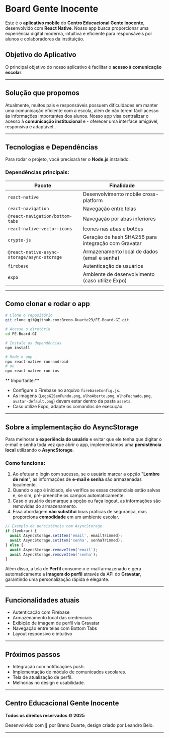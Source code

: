
# Board Gente Inocente

Este é o **aplicativo mobile** do **Centro Educacional Gente Inocente**, desenvolvido com **React Native**. Nosso app busca proporcionar uma experiência digital moderna, intuitiva e eficiente para responsáveis por alunos e colaboradores da instituição.

##  Objetivo do Aplicativo

O principal objetivo do nosso aplicativo é facilitar o **acesso à comunicação escolar**.

---

##  Solução que propomos

Atualmente, muitos pais e responsáveis possuem dificuldades em manter uma comunicação eficiente com a escola, além de não terem fácil acesso às informações importantes dos alunos. Nosso app visa centralizar o acesso à **comunicação institucional** e - oferecer uma interface amigável, responsiva e adaptável..

---

##  Tecnologias e Dependências

Para rodar o projeto, você precisará ter o **Node.js** instalado.

### **Dependências principais:**

| Pacote | Finalidade |
| --- | --- |
| `react-native` | Desenvolvimento mobile cross-platform |
| `react-navigation` | Navegação entre telas |
| `@react-navigation/bottom-tabs` | Navegação por abas inferiores |
| `react-native-vector-icons` | Ícones nas abas e botões |
| `crypto-js` | Geração de hash SHA256 para integração com Gravatar |
| `@react-native-async-storage/async-storage` | Armazenamento local de dados (email e senha) |
| `firebase` | Autenticação de usuários |
| `expo` | Ambiente de desenvolvimento (caso utilize Expo) |

---

##  Como clonar e rodar o app

```bash
# Clone o repositório
git clone git@github.com:Breno-Duarte23/FE-Board-GI.git

# Acesse o diretório
cd FE-Board-GI

# Instale as dependências
npm install

# Rode o app
npx react-native run-android
# ou
npx react-native run-ios
```

** Importante:**  
- Configure o Firebase no arquivo `firebaseConfig.js`.  
- As imagens (`LogoGISemFundo.png`, `olhoAberto.png`, `olhoFechado.png`, `avatar-default.png`) devem estar dentro da pasta `assets`.  
- Caso utilize Expo, adapte os comandos de execução.  

---

##  Sobre a implementação do AsyncStorage

Para melhorar a **experiência do usuário** e evitar que ele tenha que digitar o e-mail e senha toda vez que abrir o app, implementamos uma **persistência local** utilizando o **AsyncStorage**.

### **Como funciona:**

1. Ao efetuar o login com sucesso, se o usuário marcar a opção "**Lembre de mim**", as informações de **e-mail e senha** são armazenadas localmente.
2. Quando o app é iniciado, ele verifica se essas credenciais estão salvas e, se sim, pré-preenche os campos automaticamente.
3. Caso o usuário desmarque a opção ou faça logout, as informações são removidas do armazenamento.
4. Essa abordagem **não substitui** boas práticas de segurança, mas proporciona **comodidade** em um ambiente escolar.

```js
// Exemplo de persistência com AsyncStorage
if (lembrar) {
  await AsyncStorage.setItem('email', emailTrimmed);
  await AsyncStorage.setItem('senha', senhaTrimmed);
} else {
  await AsyncStorage.removeItem('email');
  await AsyncStorage.removeItem('senha');
}
```

Além disso, a tela de **Perfil** consome o e-mail armazenado e gera automaticamente a **imagem do perfil** através da API do **Gravatar**, garantindo uma personalização rápida e elegante.

---

##  Funcionalidades atuais

- Autenticação com Firebase  
- Armazenamento local das credenciais  
- Exibição de imagem de perfil via Gravatar  
- Navegação entre telas com Bottom Tabs  
- Layout responsivo e intuitivo  

---

##  Próximos passos

- Integração com notificações push.  
- Implementação de módulo de comunicados escolares.  
- Tela de atualização de perfil.  
- Melhorias no design e usabilidade.

---

##  Centro Educacional Gente Inocente

**Todos os direitos reservados © 2025**  

Desenvolvido com 💛 por Breno Duarte, design criado por Leandro Belo.

---
